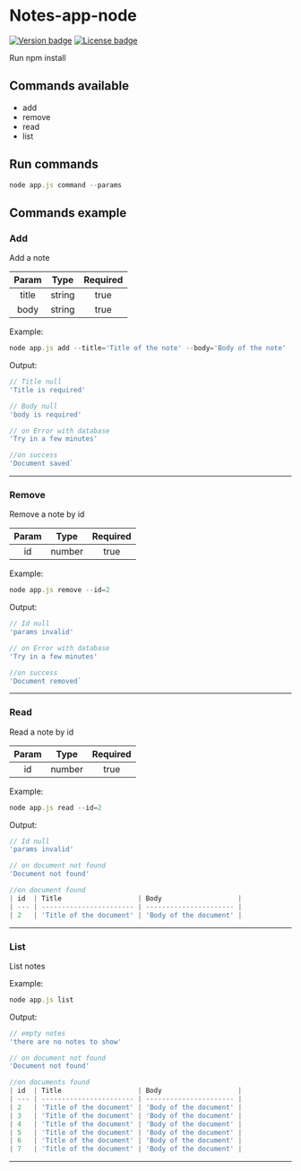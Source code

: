 # Notes-app-node

[![Version badge](https://img.shields.io/badge/Version-1.0.0-GREEN.svg)](https://shields.io/)
[![License badge](https://img.shields.io/badge/license-MIT-GREEN.svg)](https://shields.io/)

Run npm install

## **Commands available**

* add
* remove
* read
* list

## **Run commands**

```javascript
node app.js command --params
```

## **Commands example**

### Add

Add a note

| Param |  Type  | Required |
| :---: | :----: | :------: |
| title | string |   true   |
| body  | string |   true   |

Example:

```javascript
node app.js add --title='Title of the note' --body='Body of the note'
```

Output:

```javascript
// Title null
'Title is required'

// Body null
'body is required'

// on Error with database
'Try in a few minutes'

//on success
'Document saved`
```

---

### Remove

Remove a note by id

| Param |  Type  | Required |
| :---: | :----: | :------: |
|  id   | number |   true   |

Example:

```javascript
node app.js remove --id=2
```

Output:

```javascript
// Id null
'params invalid'

// on Error with database
'Try in a few minutes'

//on success
'Document removed`
```

---

### Read

Read a note by id

| Param |  Type  | Required |
| :---: | :----: | :------: |
|  id   | number |   true   |

Example:

```javascript
node app.js read --id=2
```

Output:

```javascript
// Id null
'params invalid'

// on document not found
'Document not found'

//on document found
| id  | Title                   | Body                   |
| --- | ----------------------- | ---------------------- |
| 2   | 'Title of the document' | 'Body of the document' |
```

---

### List

List notes

Example:

```javascript
node app.js list
```

Output:

```javascript
// empty notes
'there are no notes to show'

// on document not found
'Document not found'

//on documents found
| id  | Title                   | Body                   |
| --- | ----------------------- | ---------------------- |
| 2   | 'Title of the document' | 'Body of the document' |
| 3   | 'Title of the document' | 'Body of the document' |
| 4   | 'Title of the document' | 'Body of the document' |
| 5   | 'Title of the document' | 'Body of the document' |
| 6   | 'Title of the document' | 'Body of the document' |
| 7   | 'Title of the document' | 'Body of the document' |
```

---
